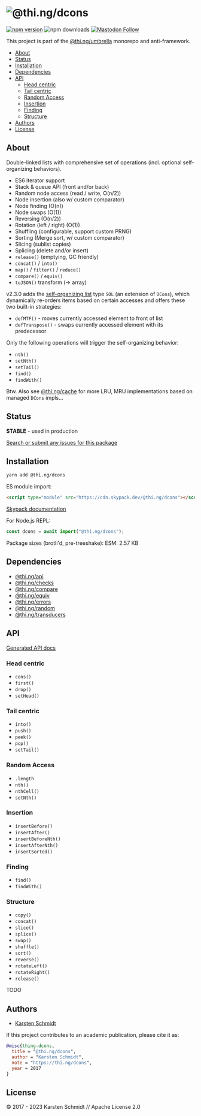 <!-- This file is generated - DO NOT EDIT! -->
<!-- Please see: https://github.com/thi-ng/umbrella/blob/develop/CONTRIBUTING.md#changes-to-readme-files -->

# ![@thi.ng/dcons](https://media.thi.ng/umbrella/banners-20230807/thing-dcons.svg?657d4371)

[![npm version](https://img.shields.io/npm/v/@thi.ng/dcons.svg)](https://www.npmjs.com/package/@thi.ng/dcons)
![npm downloads](https://img.shields.io/npm/dm/@thi.ng/dcons.svg)
[![Mastodon Follow](https://img.shields.io/mastodon/follow/109331703950160316?domain=https%3A%2F%2Fmastodon.thi.ng&style=social)](https://mastodon.thi.ng/@toxi)

This project is part of the
[@thi.ng/umbrella](https://github.com/thi-ng/umbrella/) monorepo and anti-framework.

- [About](#about)
- [Status](#status)
- [Installation](#installation)
- [Dependencies](#dependencies)
- [API](#api)
  - [Head centric](#head-centric)
  - [Tail centric](#tail-centric)
  - [Random Access](#random-access)
  - [Insertion](#insertion)
  - [Finding](#finding)
  - [Structure](#structure)
- [Authors](#authors)
- [License](#license)

## About

Double-linked lists with comprehensive set of operations (incl. optional self-organizing behaviors).

- ES6 iterator support
- Stack & queue API (front and/or back)
- Random node access (read / write, O(n/2))
- Node insertion (also w/ custom comparator)
- Node finding (O(n))
- Node swaps (O(1))
- Reversing (O(n/2))
- Rotation (left / right) (O(1))
- Shuffling (configurable, support custom PRNG)
- Sorting (Merge sort, w/ custom comparator)
- Slicing (sublist copies)
- Splicing (delete and/or insert)
- `release()` (emptying, GC friendly)
- `concat()` / `into()`
- `map()` / `filter()` / `reduce()`
- `compare()` / `equiv()`
- `toJSON()` transform (-> array)

v2.3.0 adds the [self-organizing
list](https://en.wikipedia.org/wiki/Self-organizing_list) type `SOL` (an
extension of `DCons`), which dynamically re-orders items based on certain
accesses and offers these two built-in strategies:

- `defMTF()` - moves currently accessed element to front of list
- `defTranspose()` - swaps currently accessed element with its predecessor

Only the following operations will trigger the self-organizing behavior:

- `nth()`
- `setNth()`
- `setTail()`
- `find()`
- `findWith()`

Btw. Also see
[@thi.ng/cache](https://github.com/thi-ng/umbrella/tree/develop/packages/cache)
for more LRU, MRU implementations based on managed `DCons` impls...

## Status

**STABLE** - used in production

[Search or submit any issues for this package](https://github.com/thi-ng/umbrella/issues?q=%5Bdcons%5D+in%3Atitle)

## Installation

```bash
yarn add @thi.ng/dcons
```

ES module import:

```html
<script type="module" src="https://cdn.skypack.dev/@thi.ng/dcons"></script>
```

[Skypack documentation](https://docs.skypack.dev/)

For Node.js REPL:

```js
const dcons = await import("@thi.ng/dcons");
```

Package sizes (brotli'd, pre-treeshake): ESM: 2.57 KB

## Dependencies

- [@thi.ng/api](https://github.com/thi-ng/umbrella/tree/develop/packages/api)
- [@thi.ng/checks](https://github.com/thi-ng/umbrella/tree/develop/packages/checks)
- [@thi.ng/compare](https://github.com/thi-ng/umbrella/tree/develop/packages/compare)
- [@thi.ng/equiv](https://github.com/thi-ng/umbrella/tree/develop/packages/equiv)
- [@thi.ng/errors](https://github.com/thi-ng/umbrella/tree/develop/packages/errors)
- [@thi.ng/random](https://github.com/thi-ng/umbrella/tree/develop/packages/random)
- [@thi.ng/transducers](https://github.com/thi-ng/umbrella/tree/develop/packages/transducers)

## API

[Generated API docs](https://docs.thi.ng/umbrella/dcons/)

### Head centric

- `cons()`
- `first()`
- `drop()`
- `setHead()`

### Tail centric

- `into()`
- `push()`
- `peek()`
- `pop()`
- `setTail()`

### Random Access

- `.length`
- `nth()`
- `nthCell()`
- `setNth()`

### Insertion

- `insertBefore()`
- `insertAfter()`
- `insertBeforeNth()`
- `insertAfterNth()`
- `insertSorted()`

### Finding

- `find()`
- `findWith()`

### Structure

- `copy()`
- `concat()`
- `slice()`
- `splice()`
- `swap()`
- `shuffle()`
- `sort()`
- `reverse()`
- `rotateLeft()`
- `rotateRight()`
- `release()`

TODO

## Authors

- [Karsten Schmidt](https://thi.ng)

If this project contributes to an academic publication, please cite it as:

```bibtex
@misc{thing-dcons,
  title = "@thi.ng/dcons",
  author = "Karsten Schmidt",
  note = "https://thi.ng/dcons",
  year = 2017
}
```

## License

&copy; 2017 - 2023 Karsten Schmidt // Apache License 2.0

